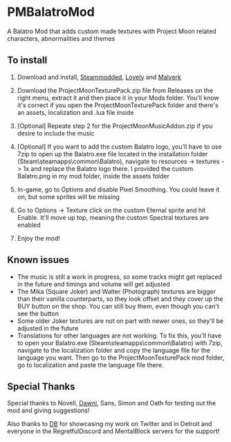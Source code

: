 # PMBalatroMod
A Balatro Mod that adds custom made textures with Project Moon related characters, abnormalities and themes

## To install

1. Download and install, [Steammodded](https://github.com/Steamodded/smods), [Lovely](https://github.com/ethangreen-dev/lovely-injector) and [Malverk](https://github.com/Eremel/Malverk)

2. Download the ProjectMoonTexturePack.zip file from Releases on the right menu, extract it and then place it in your Mods folder. You'll know it's correct if you open the ProjectMoonTexturePack folder and there's an assets, localization and .lua file inside

3. [Optional] Repeate step 2 for the ProjectMoonMusicAddon.zip if you desire to include the music
   
5. [Optional] If you want to add the custom Balatro logo, you'll have to use 7zip to open up the Balatro.exe file located in the installation folder (Steam\steamapps\common\Balatro), navigate to resources -> textures -> 1x and replace the Balatro logo there. I provided the custom Balatro.png in my mod folder, inside the assets folder

6. In-game, go to Options and disable Pixel Smoothing. You could leave it on, but some sprites will be missing

7. Go to Options -> Texture click on the custom Eternal sprite and hit Enable. It'll move up top, meaning the custom Spectral textures are enabled

8. Enjoy the mod!


## Known issues

- The music is still a work in progress, so some tracks might get replaced in the future and timings and volume will get adjusted
- The Mika (Square Joker) and Walter (Photograph) textures are bigger than their vanilla counterparts, so they look offset and they cover up the BUY button on the shop. You can still buy them, even though you can't see the button
- Some older Joker textures are not on part with newer ones, so they'll be adjusted in the future
- Translations for other languages are not working. To fix this, you'll have to open your Balatro.exe (Steam\steamapps\common\Balatro) with 7zip, navigate to the localization folder and copy the language file for the language you want. Then go to the ProjectMoonTexturePack mod folder, go to localization and paste the language file there.

## Special Thanks

Special thanks to Novell, [Dawni](https://x.com/hidawnihere), Sans, Simon and Oath for testing out the mod and giving suggestions!

Also thanks to [DB](https://x.com/Despair_Bears) for showcasing my work on Twitter and in Detroit and everyone in the RegretfulDiscord and MentalBlock servers for the support!
